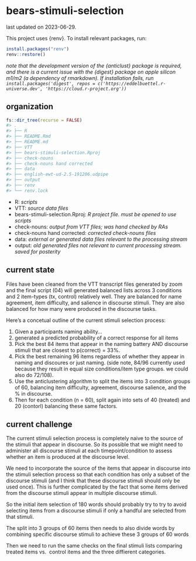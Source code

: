 
# bears-stimuli-selection

last updated on 2023-06-29.

This project uses {renv}. To install relevant packages, run:

``` r
install.packages("renv")
renv::restore()
```

*note that the development version of the {anticlust} package is
required, and there is a current issue with the {digest} package on
apple silicon m1/m2 (a dependency of rmarkdown). If installation fails,
run
`install.packages('digest', repos = c('https://eddelbuettel.r-universe.dev', 'https://cloud.r-project.org'))`*

## organization

``` r
fs::dir_tree(recurse = FALSE)
#> .
#> ├── R
#> ├── README.Rmd
#> ├── README.md
#> ├── VTT
#> ├── bears-stimuli-selection.Rproj
#> ├── check-nouns
#> ├── check-nouns hand corrected
#> ├── data
#> ├── english-ewt-ud-2.5-191206.udpipe
#> ├── output
#> ├── renv
#> └── renv.lock
```

- R: *scripts*
- VTT: *source data files*
- bears-stimuli-selection.Rproj: *R project file. must be opened to use
  scripts*
- check-nouns: *output from VTT files; was hand checked by RAs*
- check-nouns hand corrected: *corrected check-nouns files*
- data: *external or generated data files relevant to the processing
  stream*
- output: *old generated files not relevant to current processing
  stream. saved for posterity*

## current state

Files have been cleaned from the VTT transcript files generated by zoom
and the final script (04) will generated balanced lists across 3
conditions and 2 item-types (tx, control) relatively well. They are
balanced for name agreement, item difficulty, and salience in discourse
stimuli. They are also balanced for how many were produced in the
discourse tasks.

Here’s a concetual outline of the current stimuli selection process:

1.  Given a participants naming ability…
2.  generated a predicted probability of a correct response for all
    items
3.  Pick the best 84 items that appear in the naming battery AND
    discourse stimuli that are closest to p(correct) = 33%.
4.  Pick the best remaining 96 items regardless of whether they appear
    in naming and discoures or just naming. (side note, 84/96 currently
    used because they result in equal size conditions/item type groups.
    we could also do 72/108).
5.  Use the anticlustering algorithm to split the items into 3 condition
    groups of 60, balancing item difficulty, agreement, discourse
    salience, and the % in discourse.
6.  Then for each condition (n = 60), split again into sets of 40
    (treated) and 20 (contorl) balancing these same factors.

## current challenge

The current stimuli selection process is completely naive to the source
of the stimuli that appear in discourse. So its possible that we might
need to administer all discourse stimuli at each timepoint/condition to
assess whether an item is produced at the discourse level.

We need to incorporate the source of the items that appear in discourse
into the stimuli selection process so that each condition has only a
subset of the discourse stimuli (and I think that these discourse
stimuli should only be used once). This is further complicated by the
fact that some items derived from the discourse stimuli appear in
multiple discourse stimuli.

So the initial item selection of 180 words should probably try to try to
avoid selecting items from a discourse stimuli if only a handful are
selected from that stimuli.

The split into 3 groups of 60 items then needs to also divide words by
combining specific discourse stimuli to achieve these 3 groups of 60
words

Then we need to run the same checks on the final stimuli lists comparing
treated items vs.  control items and the three diffierent categories.
